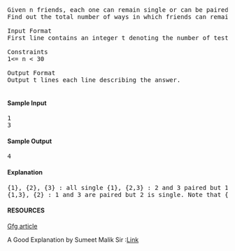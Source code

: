 <pre>
Given n friends, each one can remain single or can be paired up with some other friend. Each friend can be paired only once.
Find out the total number of ways in which friends can remain single or can be paired up.

Input Format
First line contains an integer t denoting the number of test cases. Next t lines contain an integer n each.

Constraints
1<= n < 30

Output Format
Output t lines each line describing the answer.

</pre>
#### Sample Input
<pre>
1
3
</pre>
#### Sample Output
<pre>4</pre>
#### Explanation
<pre>{1}, {2}, {3} : all single {1}, {2,3} : 2 and 3 paired but 1 is single. {1,2}, {3} : 1 and 2 are paired but 3 is single.
{1,3}, {2} : 1 and 3 are paired but 2 is single. Note that {1,2} and {2,1} are considered same.</pre>

#### RESOURCES

[Gfg article](https://www.geeksforgeeks.org/friends-pairing-problem/)

A Good Explanation by Sumeet Malik Sir :[Link](https://www.youtube.com/watch?v=SHDu0Ufjyk8)
